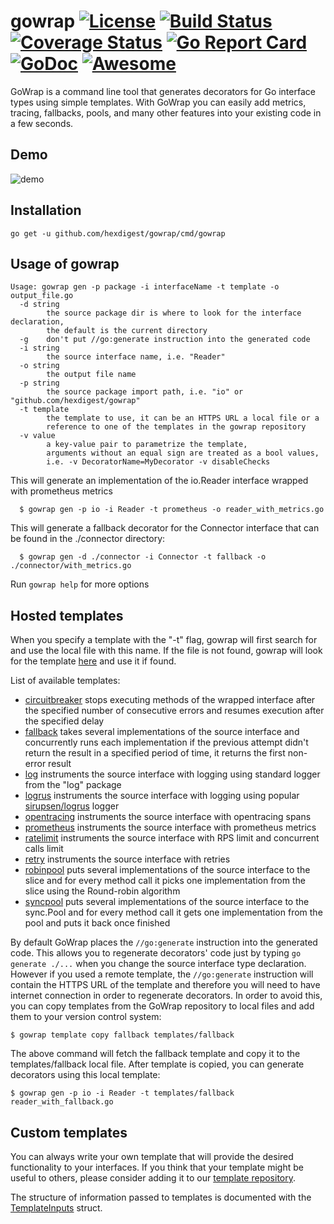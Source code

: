 # gowrap [![License](https://img.shields.io/badge/license-mit-green.svg)](https://github.com/hexdigest/gowrap/blob/master/LICENSE) [![Build Status](https://travis-ci.org/hexdigest/gowrap.svg?branch=master)](https://travis-ci.org/hexdigest/gowrap) [![Coverage Status](https://coveralls.io/repos/github/hexdigest/gowrap/badge.svg?branch=master)](https://coveralls.io/github/hexdigest/gowrap?branch=master) [![Go Report Card](https://goreportcard.com/badge/github.com/hexdigest/gowrap?dropcache)](https://goreportcard.com/report/github.com/hexdigest/gowrap) [![GoDoc](https://godoc.org/github.com/hexdigest/gowrap?status.svg)](http://godoc.org/github.com/hexdigest/gowrap) [![Awesome](https://cdn.rawgit.com/sindresorhus/awesome/d7305f38d29fed78fa85652e3a63e154dd8e8829/media/badge.svg)](https://github.com/avelino/awesome-go#generation-and-generics)

GoWrap is a command line tool that generates decorators for Go interface types using simple templates.
With GoWrap you can easily add metrics, tracing, fallbacks, pools, and many other features into your existing code in a few seconds.


## Demo

![demo](https://github.com/hexdigest/gowrap/blob/master/gowrap.gif)

## Installation

```
go get -u github.com/hexdigest/gowrap/cmd/gowrap
```

## Usage of gowrap

```
Usage: gowrap gen -p package -i interfaceName -t template -o output_file.go
  -d string
    	the source package dir is where to look for the interface declaration,
    	the default is the current directory
  -g	don't put //go:generate instruction into the generated code
  -i string
    	the source interface name, i.e. "Reader"
  -o string
    	the output file name
  -p string
    	the source package import path, i.e. "io" or "github.com/hexdigest/gowrap"
  -t template
    	the template to use, it can be an HTTPS URL a local file or a
    	reference to one of the templates in the gowrap repository
  -v value
    	a key-value pair to parametrize the template,
    	arguments without an equal sign are treated as a bool values,
    	i.e. -v DecoratorName=MyDecorator -v disableChecks
```

This will generate an implementation of the io.Reader interface wrapped with prometheus metrics

```
  $ gowrap gen -p io -i Reader -t prometheus -o reader_with_metrics.go
```

This will generate a fallback decorator for the Connector interface that can be found in the ./connector directory:

```
  $ gowrap gen -d ./connector -i Connector -t fallback -o ./connector/with_metrics.go
```

Run `gowrap help` for more options

## Hosted templates

When you specify a template with the "-t" flag, gowrap will first search for and use the local file with this name.
If the file is not found, gowrap will look for the template [here](https://github.com/hexdigest/gowrap/tree/master/templates) and use it if found.

List of available templates:
  - [circuitbreaker](https://github.com/hexdigest/gowrap/tree/master/templates/circuitbreaker) stops executing methods of the wrapped interface after the specified number of consecutive errors and resumes execution after the specified delay
  - [fallback](https://github.com/hexdigest/gowrap/tree/master/templates/fallback) takes several implementations of the source interface and concurrently runs each implementation if the previous attempt didn't return the result in a specified period of time, it returns the first non-error result
  - [log](https://github.com/hexdigest/gowrap/tree/master/templates/log) instruments the source interface with logging using standard logger from the "log" package
  - [logrus](https://github.com/hexdigest/gowrap/tree/master/templates/logrus) instruments the source interface with logging using popular [sirupsen/logrus](https://github.com/sirupsen/logrus) logger
  - [opentracing](https://github.com/hexdigest/gowrap/tree/master/templates/opentracing) instruments the source interface with opentracing spans
  - [prometheus](https://github.com/hexdigest/gowrap/tree/master/templates/prometheus) instruments the source interface with prometheus metrics
  - [ratelimit](https://github.com/hexdigest/gowrap/tree/master/templates/ratelimit) instruments the source interface with RPS limit and concurrent calls limit
  - [retry](https://github.com/hexdigest/gowrap/tree/master/templates/retry) instruments the source interface with retries
  - [robinpool](https://github.com/hexdigest/gowrap/tree/master/templates/robinpool) puts several implementations of the source interface to the slice and for every method call it picks one implementation from the slice using the Round-robin algorithm
  - [syncpool](https://github.com/hexdigest/gowrap/tree/master/templates/syncpool) puts several implementations of the source interface to the sync.Pool and for every method call it gets one implementation from the pool and puts it back once finished

By default GoWrap places the `//go:generate` instruction into the generated code. 
This allows you to regenerate decorators' code just by typing `go generate ./...` when you change the source interface type declaration.
However if you used a remote template, the `//go:generate` instruction will contain the HTTPS URL of the template and therefore
you will need to have internet connection in order to regenerate decorators. In order to avoid this, you can copy templates from the GoWrap repository 
to local files and add them to your version control system:
```
$ gowrap template copy fallback templates/fallback
```

The above command will fetch the fallback template and copy it to the templates/fallback local file.
After template is copied, you can generate decorators using this local template:

```
$ gowrap gen -p io -i Reader -t templates/fallback reader_with_fallback.go
```

## Custom templates

You can always write your own template that will provide the desired functionality to your interfaces.
If you think that your template might be useful to others, please consider adding it to our [template repository](https://github.com/hexdigest/gowrap/tree/master/templates).

The structure of information passed to templates is documented with the [TemplateInputs](https://godoc.org/github.com/hexdigest/gowrap/generator#TemplateInputs) struct.
